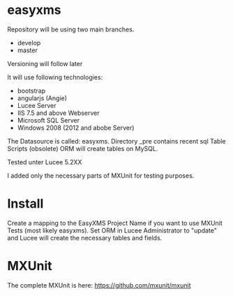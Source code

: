 # easyxms
Repository will be using two main branches.

- develop
- master

Versioning will follow later

It will use following technologies:

- bootstrap
- angularjs (Angie)
- Lucee Server
- IIS 7.5 and above Webserver
- Microsoft SQL Server
- Windows 2008 (2012 and abobe Server)

The Datasource is called: easyxms. 
Directory _pre contains recent sql Table Scripts (obsolete) ORM will create tables on MySQL.

Tested unter Lucee 5.2XX

I added only the necessary parts of MXUnit for testing purposes.

# Install

Create a mapping to the EasyXMS Project Name if you want to use MXUnit Tests (most likely easyxms).
Set ORM in Lucee Administrator to "update" and Lucee will create the necessary tables and fields. 

# MXUnit

The complete MXUnit is here: https://github.com/mxunit/mxunit
